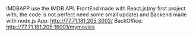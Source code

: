 IMDBAPP use the IMDB API. FrontEnd made with React.js(my first project with, the code is not perfect need some small update) and Backend made with node.js
App: http://77.71.181.205:3002/
BackOffice: http://77.71.181.205:16001/mymovies
